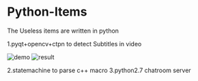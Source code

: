 # Python-Items
The Useless items are written in python 

1.pyqt+opencv+ctpn to detect Subtitles in video

![demo](https://github.com/mxrhyx233/Python-Items/blob/master/SubtitleDetector/SubtitleDetector.png) 
![result](https://github.com/mxrhyx233/Python-Items/blob/master/SubtitleDetector/Result.png) 

2.statemachine to parse c++ macro
3.python2.7 chatroom server

